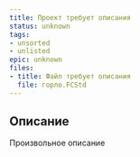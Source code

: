```yaml
---
title: Проект требует описания
status: unknown
tags:
- unsorted
- unlisted
epic: unknown
files:
- title: Файл требует описания
  file: горло.FCStd
---
```



## Описание

Произвольное описание